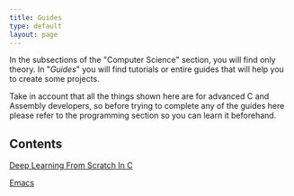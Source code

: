 ```yaml
---
title: Guides
type: default
layout: page
---
```


In the subsections of the "Computer Science" section, you will find only theory.
In "_Guides_" you will find tutorials or entire guides that will help you to
create some projects.

Take in account that all the things shown here are for advanced C and Assembly
developers, so before trying to complete any of the guides here please refer to
the programming section so you can learn it beforehand.

## Contents

[Deep Learning From Scratch In C](/guides/deep-learningc)

[Emacs](/guides/emacs)
